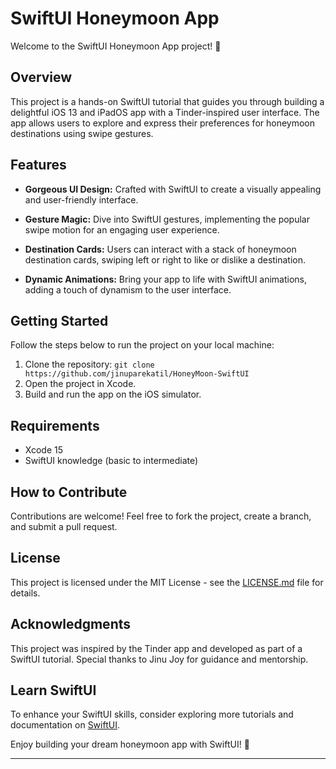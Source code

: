 # SwiftUI Honeymoon App

Welcome to the SwiftUI Honeymoon App project! 🌴

## Overview

This project is a hands-on SwiftUI tutorial that guides you through building a delightful iOS 13 and iPadOS app with a Tinder-inspired user interface. The app allows users to explore and express their preferences for honeymoon destinations using swipe gestures.

## Features

- **Gorgeous UI Design:** Crafted with SwiftUI to create a visually appealing and user-friendly interface.
  
- **Gesture Magic:** Dive into SwiftUI gestures, implementing the popular swipe motion for an engaging user experience.
  
- **Destination Cards:** Users can interact with a stack of honeymoon destination cards, swiping left or right to like or dislike a destination.

- **Dynamic Animations:** Bring your app to life with SwiftUI animations, adding a touch of dynamism to the user interface.

## Getting Started

Follow the steps below to run the project on your local machine:

1. Clone the repository: `git clone https://github.com/jinuparekatil/HoneyMoon-SwiftUI`
2. Open the project in Xcode.
3. Build and run the app on the iOS simulator.

## Requirements

- Xcode 15
- SwiftUI knowledge (basic to intermediate)

## How to Contribute

Contributions are welcome! Feel free to fork the project, create a branch, and submit a pull request.

## License

This project is licensed under the MIT License - see the [LICENSE.md](LICENSE.md) file for details.

## Acknowledgments

This project was inspired by the Tinder app and developed as part of a SwiftUI tutorial. Special thanks to Jinu Joy for guidance and mentorship.

## Learn SwiftUI

To enhance your SwiftUI skills, consider exploring more tutorials and documentation on [SwiftUI](https://developer.apple.com/xcode/swiftui/).

Enjoy building your dream honeymoon app with SwiftUI! 🚀

---
